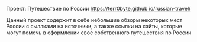 Проект: Путешествие по России
https://terr0byte.github.io/russian-travel/

Данный проект содержит в себе небольшие обзоры некоторых мест России с сыллками на источники, а также ссылки на сайты, которые могут помочь в оформлении свое собственного путешествия по России